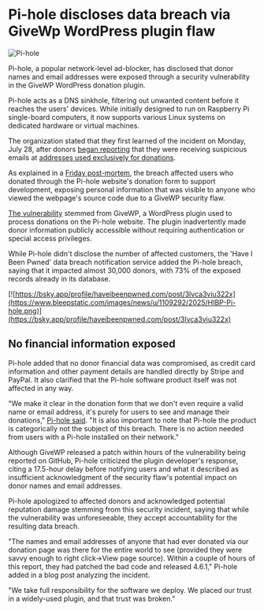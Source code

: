 # Pi-hole discloses data breach via GiveWp WordPress plugin flaw

![Pi-hole](https://www.bleepstatic.com/content/hl-images/2025/08/01/Pi-hole-headpic.jpg)

Pi-hole, a popular network-level ad-blocker, has disclosed that donor names and email addresses were exposed through a security vulnerability in the GiveWP WordPress donation plugin.

Pi-hole acts as a DNS sinkhole, filtering out unwanted content before it reaches the users' devices. While initially designed to run on Raspberry Pi single-board computers, it now supports various Linux systems on dedicated hardware or virtual machines.

The organization stated that they first learned of the incident on Monday, July 28, after donors [began reporting](https://www.reddit.com/r/pihole/comments/1mbks5z/pihole%5Fdonation%5Femail%5Frecipient%5Flist%5Fleaked/) that they were receiving suspicious emails at [addresses used exclusively for donations](https://www.reddit.com/r/pihole/comments/1mblu68/spam%5Fcoming%5Fto%5Fme%5Ffrom%5Femail%5Fonly%5Fused%5Fwith/).

As explained in a [Friday post-mortem](http://pi-hole.net/blog/2025/07/30/compromised-donor-emails-a-post-mortem/), the breach affected users who donated through the Pi-hole website's donation form to support development, exposing personal information that was visible to anyone who viewed the webpage's source code due to a GiveWP security flaw.

[The vulnerability](https://github.com/impress-org/givewp/issues/8042) stemmed from GiveWP, a WordPress plugin used to process donations on the Pi-hole website. The plugin inadvertently made donor information publicly accessible without requiring authentication or special access privileges.

While Pi-hole didn't disclose the number of affected customers, the 'Have I Been Pwned' data breach notification service added the Pi-hole breach, saying that it impacted almost 30,000 donors, with 73% of the exposed records already in its database.

[![https://bsky.app/profile/haveibeenpwned.com/post/3lvca3viu322x](https://www.bleepstatic.com/images/news/u/1109292/2025/HIBP-Pi-hole.png)](https://bsky.app/profile/haveibeenpwned.com/post/3lvca3viu322x)

## No financial information exposed

Pi-hole added that no donor financial data was compromised, as credit card information and other payment details are handled directly by Stripe and PayPal. It also clarified that the Pi-hole software product itself was not affected in any way.

"We make it clear in the donation form that we don't even require a valid name or email address, it's purely for users to see and manage their donations," [Pi-hole said](https://pi-hole.net/blog/2025/07/30/compromised-donor-emails-a-post-mortem/). "It is also important to note that Pi-hole the product is categorically not the subject of this breach. There is no action needed from users with a Pi-hole installed on their network."

Although GiveWP released a patch within hours of the vulnerability being reported on GitHub, Pi-hole criticized the plugin developer's response, citing a 17.5-hour delay before notifying users and what it described as insufficient acknowledgment of the security flaw's potential impact on donor names and email addresses.

Pi-hole apologized to affected donors and acknowledged potential reputation damage stemming from this security incident, saying that while the vulnerability was unforeseeable, they accept accountability for the resulting data breach.

"The names and email addresses of anyone that had ever donated via our donation page was there for the entire world to see (provided they were savvy enough to right click->View page source). Within a couple of hours of this report, they had patched the bad code and released 4.6.1," Pi-hole added in a blog post analyzing the incident.

"We take full responsibility for the software we deploy. We placed our trust in a widely-used plugin, and that trust was broken."